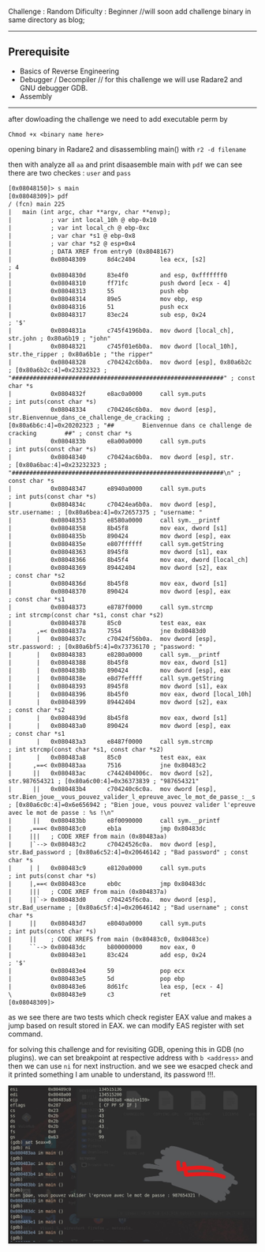 Challenge : Random
Dificulty : Beginner 
//will soon add challenge binary in same directory as blog;
  
---
## Prerequisite
- Basics of Reverse Engineering 
- Debugger / Decompiler // for this challenge we will use Radare2 and GNU debugger GDB.
- Assembly
---

after dowloading the challenge we need to add executable perm by 
```shell
Chmod +x <binary name here>
```

opening binary in Radare2 and disassembling main() with
`r2 -d filename`

then with analyze all `aa`
and print disaasemble main with `pdf`
we can see there are two checkes : `user` and `pass`
```radare2
[0x08048150]> s main
[0x08048309]> pdf
/ (fcn) main 225
|   main (int argc, char **argv, char **envp);
|           ; var int local_10h @ ebp-0x10
|           ; var int local_ch @ ebp-0xc
|           ; var char *s1 @ ebp-0x8
|           ; var char *s2 @ esp+0x4
|           ; DATA XREF from entry0 (0x8048167)
|           0x08048309      8d4c2404       lea ecx, [s2]               ; 4
|           0x0804830d      83e4f0         and esp, 0xfffffff0
|           0x08048310      ff71fc         push dword [ecx - 4]
|           0x08048313      55             push ebp
|           0x08048314      89e5           mov ebp, esp
|           0x08048316      51             push ecx
|           0x08048317      83ec24         sub esp, 0x24               ; '$'
|           0x0804831a      c745f4196b0a.  mov dword [local_ch], str.john ; 0x80a6b19 ; "john"
|           0x08048321      c745f01e6b0a.  mov dword [local_10h], str.the_ripper ; 0x80a6b1e ; "the ripper"
|           0x08048328      c704242c6b0a.  mov dword [esp], 0x80a6b2c  ; [0x80a6b2c:4]=0x23232323 ; "############################################################" ; const char *s
|           0x0804832f      e8ac0a0000     call sym.puts               ; int puts(const char *s)
|           0x08048334      c704246c6b0a.  mov dword [esp], str.Bienvennue_dans_ce_challenge_de_cracking ; [0x80a6b6c:4]=0x20202323 ; "##        Bienvennue dans ce challenge de cracking        ##" ; const char *s
|           0x0804833b      e8a00a0000     call sym.puts               ; int puts(const char *s)
|           0x08048340      c70424ac6b0a.  mov dword [esp], str.       ; [0x80a6bac:4]=0x23232323 ; "############################################################\n" ; const char *s
|           0x08048347      e8940a0000     call sym.puts               ; int puts(const char *s)
|           0x0804834c      c70424ea6b0a.  mov dword [esp], str.username: ; [0x80a6bea:4]=0x72657375 ; "username: "
|           0x08048353      e8580a0000     call sym.__printf
|           0x08048358      8b45f8         mov eax, dword [s1]
|           0x0804835b      890424         mov dword [esp], eax
|           0x0804835e      e807ffffff     call sym.getString
|           0x08048363      8945f8         mov dword [s1], eax
|           0x08048366      8b45f4         mov eax, dword [local_ch]
|           0x08048369      89442404       mov dword [s2], eax         ; const char *s2
|           0x0804836d      8b45f8         mov eax, dword [s1]
|           0x08048370      890424         mov dword [esp], eax        ; const char *s1
|           0x08048373      e8787f0000     call sym.strcmp             ; int strcmp(const char *s1, const char *s2)
|           0x08048378      85c0           test eax, eax
|       ,=< 0x0804837a      7554           jne 0x80483d0
|       |   0x0804837c      c70424f56b0a.  mov dword [esp], str.password: ; [0x80a6bf5:4]=0x73736170 ; "password: "
|       |   0x08048383      e8280a0000     call sym.__printf
|       |   0x08048388      8b45f8         mov eax, dword [s1]
|       |   0x0804838b      890424         mov dword [esp], eax
|       |   0x0804838e      e8d7feffff     call sym.getString
|       |   0x08048393      8945f8         mov dword [s1], eax
|       |   0x08048396      8b45f0         mov eax, dword [local_10h]
|       |   0x08048399      89442404       mov dword [s2], eax         ; const char *s2
|       |   0x0804839d      8b45f8         mov eax, dword [s1]
|       |   0x080483a0      890424         mov dword [esp], eax        ; const char *s1
|       |   0x080483a3      e8487f0000     call sym.strcmp             ; int strcmp(const char *s1, const char *s2)
|       |   0x080483a8      85c0           test eax, eax
|      ,==< 0x080483aa      7516           jne 0x80483c2
|      ||   0x080483ac      c7442404006c.  mov dword [s2], str.987654321 ; [0x80a6c00:4]=0x36373839 ; "987654321"
|      ||   0x080483b4      c704240c6c0a.  mov dword [esp], str.Bien_joue__vous_pouvez_valider_l_epreuve_avec_le_mot_de_passe_:__s ; [0x80a6c0c:4]=0x6e656942 ; "Bien joue, vous pouvez valider l'epreuve avec le mot de passe : %s !\n"
|      ||   0x080483bb      e8f0090000     call sym.__printf
|     ,===< 0x080483c0      eb1a           jmp 0x80483dc
|     |||   ; CODE XREF from main (0x80483aa)
|     |`--> 0x080483c2      c70424526c0a.  mov dword [esp], str.Bad_password ; [0x80a6c52:4]=0x20646142 ; "Bad password" ; const char *s
|     | |   0x080483c9      e8120a0000     call sym.puts               ; int puts(const char *s)
|     |,==< 0x080483ce      eb0c           jmp 0x80483dc
|     |||   ; CODE XREF from main (0x804837a)
|     ||`-> 0x080483d0      c704245f6c0a.  mov dword [esp], str.Bad_username ; [0x80a6c5f:4]=0x20646142 ; "Bad username" ; const char *s
|     ||    0x080483d7      e8040a0000     call sym.puts               ; int puts(const char *s)
|     ||    ; CODE XREFS from main (0x80483c0, 0x80483ce)
|     ``--> 0x080483dc      b800000000     mov eax, 0
|           0x080483e1      83c424         add esp, 0x24               ; '$'
|           0x080483e4      59             pop ecx
|           0x080483e5      5d             pop ebp
|           0x080483e6      8d61fc         lea esp, [ecx - 4]
\           0x080483e9      c3             ret
[0x08048309]> 
```

as we see there are two tests which check register EAX value and makes a jump based on result stored in EAX.
we can modify EAS register with set command.

for solving this challenge and for revisiting GDB, opening this in GDB (no plugins).
we can set breakpoint at respective address with `b <address>`
and then we can use `ni` for next instruction.
and we see we esacped check and it printed something I am unable to understand, its password !!!.

![Solved ! <image>](https://github.com/0x7EVEN/Blogs/blob/main/ReverseEngineering/Basics/challenge-1/images/solved.jpg?raw=true)
